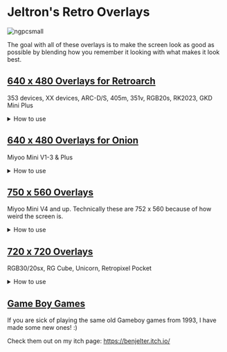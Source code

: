 # Jeltron's Retro Overlays
![ngpcsmall](https://github.com/Jeltr0n/Retro-Overlays/assets/70062490/a6099cd0-8d8b-46bb-b7ee-9abea6ce4279)


The goal with all of these overlays is to make the screen look as good as possible by blending how you remember it looking with what makes it look best.

## [640 x 480 Overlays for Retroarch](https://github.com/user-attachments/files/16769685/480p.overlay.set.zip)

353 devices, XX devices, ARC-D/S, 405m, 351v, RGB20s, RK2023, GKD Mini Plus

<details>
<summary>How to use</summary>

### Gameboy

- Video
  - Scaling
    - Integer= OFF
    - Aspect= Custom
      - X pos=80
      - Y pos=12
      - Width=480
      - Height=432
  - Bilinear filtering=off

- On-screen overlay
  - Preset: GB_DMG for greenscale, GB_Pocket for grayscale, GB_Bivert for Bivert simulation
  - Opacity=1.00

Palettes are applied based on the overlay
All will need:
- Core Options
  - GB colorization: Internal
	
GB_DMG
- Internal Palette: Pixelshift - Pack 1
- Pack 1 palette: Pixelshift 03 - BGB 0.3 Emulator

GB_Pocket
- Internal Palette: TWB Pack 2
- TWB Pack 2 Palette: 117 Silver Shiro

GB_Bivert
- Internal Palette: Pixelshift - Pack 1
- Pack 1 palette: Pixelshift 27- GBP Bivert

### Gameboy Advance

Video
- Scaling
  - Integer=OFF
  - Aspect=Custom
    - X pos=0
    - Y pos=0
    - Width=640
    - Height=427            
- Bilinear filtering=on

I suggest using this with a shader from the interpolation folder (choose what looks best to you)
If your device doesn't support shaders, try normal 2x video filter.

### NeoGeo

Video
- Scaling
  - Integer= OFF
  - Aspect= Custom
    - X pos=16
    - Y pos=08
    - Width=608
    - Height=448
- Bilinear filtering=optional

</details>


## [640 x 480 Overlays for Onion](https://github.com/user-attachments/files/16769499/480p.6-1-23.zip)
Miyoo Mini V1-3 & Plus

<details>
    <summary>How to use</summary>
    
How to use the Overlays with Onion
---
<details>
<summary>Game Boy</summary
                    
![prototype2](https://user-images.githubusercontent.com/70062490/231170138-b5b67517-9885-44d5-b51c-0b65d0dbb96d.png)

Please note that the 'GB-Pocket' gambatte palette requires Onion 4.2 beta 4 or later

This GP one is based on the work of @creamydips

**Quick Menu**
- Core Options
  - GB Colorization=  internal
  - Current category for palettes=  Essentials
  - Color Categories
    - Essentials=  (GB-DMG for the original green gameboy palette or GB-Pocket for the pocket grayscale palette)

**Settings**
- Video
  - Scaling
    - Integer Scale= ON
    - Keep Aspect Ratio= ON
  - Video Filter=  /GB-GBC/Filters for overlays/(DMG_GreenGrid for green color scheme, GBP_GrayGrid for gray pocket style)**
- On-Screen Display
  - On-Screen Overlay
    - Display overlay= ON
    - Overlay Preset=  /GB-GBC/GBOffset/**DMG_GBP (-Noise is an optional variant that replicates the reflective backing of the gb screen)**
    - Overlay Opacity=  1.00

I often put all of my GB and GBC roms in the same folder since they both use the gambatte core but you may want to separate them so that you can save different settings for them. Don't forget after you set your settings the way you want them to go to Overrides->Save Content Directory overrides or Retroarch will conveniently delete all of your settings. If you choose save core overrides it might save it for both GB and GBC which would not be ideal.
</details>

<details>
<summary>Game Boy Color</summary
                          
![prototype3](https://user-images.githubusercontent.com/70062490/231197229-5bcb7417-7ed5-4799-ae96-44bebcd2e927.png)

**Quick Menu**
- Core Options
  - Color Correction= GBC Only (set to OFF if you prefer ultra-saturated unrealistic colors)
  - Color Correction Mode= Accurate for very desaturated, Fast for mild desaturation 

**Settings**
- Video
  - Scaling
    - Integer Scale= ON
    - Keep Aspect Ratio= ON
  - Video Filter=  /GB-GBC/filters for overlays/**GBC_DarkGridReshade**
- On-Screen Display
  - On-Screen Overlay
    - Display overlay= ON
    - Overlay Preset=  /GB-GBC/GBOffset/**GBC**
    - Overlay Opacity=  1.00

</details>

<details>
<summary>Gameboy Advance</summary

![GBA_Example](https://user-images.githubusercontent.com/70062490/224847113-6c9af53f-40b8-494b-b2fc-ed412041305a.png)

**Quick Menu**
- Core Options
  - Color Correction= ON for realistic color, OFF for saturated color

**Settings**
- Video
  - Scaling
    - Integer Scale= OFF
    - Keep Aspect Ratio= ON
  - Video Filter=  /GBA/filters for overlays/**GBAOffset**
- On-Screen Display
  - On-Screen Overlay
    - Display overlay= ON
    - Overlay Preset=  GBA/GBAOffset/GBA_(Choose if you want grid or scanline)_(The number represents how opaque the effect will be)
    - Overlay Opacity=  1.00
   
</details>

<details>
<summary>Neo Geo Pocket</summary

![ms1st](https://user-images.githubusercontent.com/70062490/231246253-78d0598f-dde8-4fc2-bd5c-8bf45526b73f.png)

**Settings**
- Video
  - Scaling
    - Integer Scale= ON
    - Keep Aspect Ratio= ON
  - Video Filter=  GB-GBC\filters for overlays\GBC_DarkGridReshade (this is not a typo, same as GBC)
- On-Screen Display
  - On-Screen Overlay
    - Display overlay= ON
    - Overlay Preset= NGP/NGPOffset/NGP_Black
    - Overlay Opacity=  1.00
   
</details>

<details>
<summary>CRT</summary

![CRT_Example](https://user-images.githubusercontent.com/70062490/224847109-47166561-4230-4537-9790-9dbad8736952.png)

These are good for 4:3 systems scaled to full screen. 
Note: There was a bug in Onion's version of Retroarch that was fixed by @akouzoukos that made the overlays appear incorrectly. This bug is addressed in Onion 4.2 beta 4.

**Settings**
- Video
  - Scaling
    - Integer Scale= OFF
    - Keep Aspect Ratio= OFF
- On-Screen Display
  - On-Screen Overlay
    - Display overlay= ON
    - Overlay Preset= CRT/(Choose your favorite effect)
    - Overlay Opacity=  1.00

</details>

<details>
<summary>Scanlines & Grids</summary


Usually the 2px versions will be best for higher res systems.

**Settings**
- Video
  - Scaling
    - Integer Scale= (up to you)
    - Keep Aspect Ratio= (up to you)
- On-Screen Display
  - On-Screen Overlay
    - Display overlay= ON
    - Overlay Preset= Scanlines and Grids/(Choose your favorite effect)
    - Overlay Opacity=  1.00
</details>
  
</details>

## [750 x 560 Overlays](https://github.com/user-attachments/files/16822468/540p.zip)
Miyoo Mini V4 and up. 
Technically these are 752 x 560 because of how weird the screen is.
<details>
<summary>How to use</summary>

### Game Boy

For this one I have 3 options. DMG is a warts and all recreation of the original game boy's green screen, GBP is a nice grayscale one, and GB is greenscale but more readable than DMG

- Quick Menu
  - Core Options
    - GB Colorization: Internal
    - Current Color Category: Essentials for DMG/GBP, Extras for GB
    - Color Categories
      -Essentials: 'GB-DMG' for DMG overlay, 'GB-Pocket' for GBP overlay
      -Extras: 'BGB 0.3 Emulator' for 'GB' overlay
  - On-Screen Overlay
    - Overlay Preset: GB_540.cfg, DMG_540.cfg, or GBP_540.fcg depending on the palette you chose.
    - Overlay Opacity: You can change this to however intense you want the grid effect to be
- Settings
  - Video
    - Scaling
      - Integer Scale: OFF
      - Keep Aspect Ratio: ON
    - Video Filter: Normal/Normal 2x
   
### Game Boy Color

- Quick Menu
  - Core Options
    - Color Correction: GBC Only
    - Color correction mode: You can choose if you like fast or accurate more. Fast is more colorful. Accurate is more...accurate.
    - Dark Filter Level: 15% (This prevents pure white from looking way brighter than it is supposed to on original hardware)
  - On-Screen Overlay
    - Overlay Preset: GBC_540.cfg
    - Overlay Opacity: You can change this to however intense you want the grid effect to be
- Settings
  - Video
    - Scaling
      - Integer Scale: OFF
      - Keep Aspect Ratio: ON
    - Video Filter: Normal/Normal 2x
   
### Game Boy Advance

- Quick Menu
  - Core Options
    - Video
      - Color correction: Game Boy Advance
  - On-Screen Overlay
    - Overlay Preset: GBA_540.cfg
    - Overlay Opacity: You can change this to however intense you want the grid effect to be
- Settings
  - Video
    - Scaling
      - Integer Scale: OFF
    - Video Filter: GBA/Filter for Overlays/GBAOffset
    

<details>
    <summary>Miyoo Mini V4 overlay template</summary>
If you want to make your own overlay this could help you a bit. Please note: This is based on my screen but apparently some devices cut off the top row of pixels and others cut off the bottom row. It is probably safest to design your overlay to avoid both the top and bottom row. 
	
https://github.com/user-attachments/assets/86885277-e703-424a-8020-77f701c77d3d

</details>

</details>

## [720 x 720 Overlays](https://github.com/Jeltr0n/Retro-Overlays/files/13328709/720x720.Overlays.11-12-23.zip)
RGB30/20sx, RG Cube, Unicorn, Retropixel Pocket

<details>
    <summary>How to use</summary>

First set your aspect ratio to access manual control over the screen position:
- Settings->
    - Video->
        - Aspect Ratio->
            - Scaling->
                - Aspect Ratio->Custom

 <details>
    <summary>4:3</summary>
I have made some 600 x 800 and some 768 x 576 overlays for 4:3 systems. In my opinion it is better to have a screen crop than have a smaller picture on this screen. The 600 x 800 ones crop more of the screen so they are best to use in games with minimal UI or adjustable UI (a lot of arcade games for DC and PS1 have this in the options)

My favorite middle-ground is 768 x 576 which is 1.2x the size and only crops 24 pixels on either side. (because this screen is pretty high-res 24px is less than it sounds)
     
If an overlay says **576p** in the filename use these settings:
- X position: -24
- Y Position: 60
- Width: 768
- Height: 576

 If an overlay says **4:3 600x800** in the filename use these settings:
- X position: -40
- Y Position: 30
- Width: 800
- Height: 600

 If an is in the **480p** folder use these settings:
- X position: 40
- Y Position: 24
- Width: 640
- Height: 480

</details>

<details>
    <summary>Handhelds</summary>


<details>
    <summary>Gameboy</summary>
    
Scaling:
- X_Offset: 40
- Y_offset: 20
- Width: 640
- Height:576

</details>

<details>
    <summary>GBA</summary>
    
Scaling:
- X_Offset: 0
- Y_offset: 75
- Width: 720
- Height:480

</details>

<details>
    <summary>Neo Geo Pocket</summary>
    
Scaling:
- X_Offset: 40
- Y_offset: 30
- Width: 640
- Height:608

</details>

<details>
    <summary>Pokemini</summary>
    
Scaling:
- X_Offset: 0
- Y_offset: 102
- Width: 720
- Height:480
    
For this system it is not integer scaled so no overlay or video filter seems to add a nice pixel grid. 
The best method I have found to add a pixel grid is to go to Shaders->Handheld->Dot and set the following shader parameters:
- Gamma: 2.20
- Shine: 0.05
- Blend: 0.80

Don't forget to save your shader settings in the shader menu. For some reason they are not saved when you save overrides...

</details>

<details>
    <summary>Wonderswan</summary>
For wonderswan it is best to leave the aspect ratio set to 'core provided' and turn on integer scaling. This will allow you to press select to rotate the screen in games that require it. If you are wondering why the logos don't fill out more of the screen it is because the overlays are designed to avoid overlapping both the vertical and horizontal format. With this perfect 1:1 screen I wanted to make sure to retain that.
</details>

 
</details>

</details>

## [Game Boy Games](https://benjelter.itch.io)
If you are sick of playing the same old Gameboy games from 1993, I have made some new ones! :) 

Check them out on my itch page: https://benjelter.itch.io/
